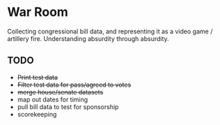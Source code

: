 War Room
========

Collecting congressional bill data, and representing it as a video game / artillery fire. Understanding absurdity through absurdity.

TODO
----

* <del>Print test data</del>
* <del>Filter test data for pass/agreed to votes</del>
* <del>merge house/senate datasets</del>
* map out dates for timing
* pull bill data to test for sponsorship
* scorekeeping